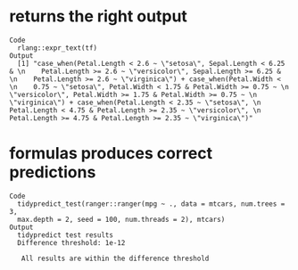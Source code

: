 # returns the right output

    Code
      rlang::expr_text(tf)
    Output
      [1] "case_when(Petal.Length < 2.6 ~ \"setosa\", Sepal.Length < 6.25 & \n    Petal.Length >= 2.6 ~ \"versicolor\", Sepal.Length >= 6.25 & \n    Petal.Length >= 2.6 ~ \"virginica\") + case_when(Petal.Width < \n    0.75 ~ \"setosa\", Petal.Width < 1.75 & Petal.Width >= 0.75 ~ \n    \"versicolor\", Petal.Width >= 1.75 & Petal.Width >= 0.75 ~ \n    \"virginica\") + case_when(Petal.Length < 2.35 ~ \"setosa\", \n    Petal.Length < 4.75 & Petal.Length >= 2.35 ~ \"versicolor\", \n    Petal.Length >= 4.75 & Petal.Length >= 2.35 ~ \"virginica\")"

# formulas produces correct predictions

    Code
      tidypredict_test(ranger::ranger(mpg ~ ., data = mtcars, num.trees = 3,
      max.depth = 2, seed = 100, num.threads = 2), mtcars)
    Output
      tidypredict test results
      Difference threshold: 1e-12
      
       All results are within the difference threshold

